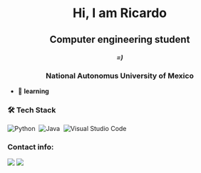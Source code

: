 <h1 align="center"> Hi, I am Ricardo </h1>

<h2 align="center"> Computer engineering student </h2> 

<h4 align="center"><i> =) </i></h4>

<h3 align="center"> National Autonomus University of Mexico </h3>




- 🌱 **learning**

### 🛠 Tech Stack
![Python](https://img.shields.io/badge/-Python-05122A?style=flat&logo=python)&nbsp;
![Java](https://img.shields.io/badge/-Java-05122A?style=flat&logo=Java&logoColor=FFA518)&nbsp;
![Visual Studio Code](https://img.shields.io/badge/-Visual%20Studio%20Code-05122A?style=flat&logo=visual-studio-code&logoColor=007ACC)&nbsp;



### Contact info:

<a href="mailto:ricardo.organista.alvarez2002@gmail.com"><img src="https://img.shields.io/badge/-ricardo.organista.alvarez2002@gmail.com-D14836?style=flat&logo=Gmail&logoColor=white"/></a>
<a href="https://linkedin.com/in/ricardoOA02"><img src="https://img.shields.io/badge/-Ricardo%20Organista%20Alvarez-0077B5?style=flat&logo=Linkedin&logoColor=white"/></a>
